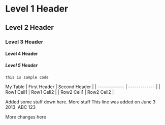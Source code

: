 # Level 1 Header
## Level 2 Header
### Level 3 Header
#### Level 4 Header
##### Level 5 Header

    this is sample code

My Table
| First Header  | Second Header |
| ------------- | ------------- |
| Row1 Cell1    | Row1 Cell2    |
| Row2 Cell1    | Row2 Cell2    |


Added some stuff down here.
More stuff
This line was added on June 3 2013.
ABC
123

More changes here
